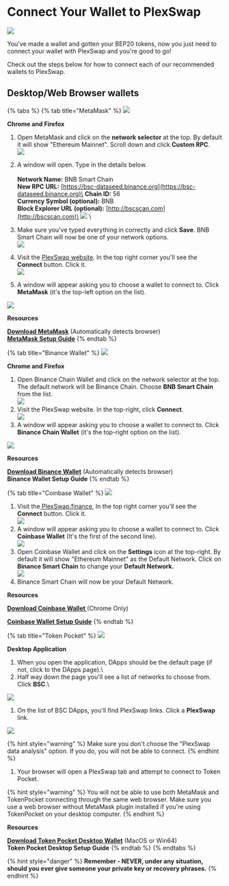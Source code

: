# Connect Your Wallet to PlexSwap

![](../.gitbook/assets/Connect\_Wallet.png)

You've made a wallet and gotten your BEP20 tokens, now you just need to connect your wallet with PlexSwap and you're good to go!

Check out the steps below for how to connect each of our recommended wallets to PlexSwap.

## **Desktop/Web Browser wallets**

{% tabs %}
{% tab title="MetaMask" %}
![](<../.gitbook/assets/metamask\_850 (1) (1) (1) (1) (1) (1) (1) (3).png>)

**Chrome and Firefox**

1. Open MetaMask and click on the **network selector** at the top. By default it will show "Ethereum Mainnet". Scroll down and click **Custom RPC**.\
![](<../.gitbook/assets/image (84).png>)
2. A window will open. Type in the details below.\
\
**Network Name:** BNB Smart Chain\
**New RPC URL:** [https://bsc-dataseed.binance.org](https://bsc-dataseed.binance.org)\
**Chain ID:** 56\
**Currency Symbol (optional):** BNB\
**Block Explorer URL (optional):** [http://bscscan.com](http://bscscan.com)\
![](<../.gitbook/assets/image (85).png>)
\
3. Make sure you've typed everything in correctly and click **Save**. BNB Smart Chain will now be one of your network options.\
![](<../.gitbook/assets/image (86).png>)

4. Visit the [PlexSwap website](https://plexswap.finance). In the top right corner you'll see the **Connect** button. Click it.\
![](../.gitbook/assets/plex-connect-wallet.png)

5. A window will appear asking you to choose a wallet to connect to. Click **MetaMask** (it's the top-left option on the list).

![](../.gitbook/assets/plex-connect-wallet-generic.png)

**Resources**

[**Download MetaMask**](https://metamask.io/download.html) (Automatically detects browser)\
[**MetaMask Setup Guide**](https://academy.binance.com/en/articles/connecting-metamask-to-binance-smart-chain)
{% endtab %}

{% tab title="Binance Wallet" %}
![](../.gitbook/assets/binance\_850.png)

**Chrome and Firefox**

1. Open Binance Chain Wallet and click on the network selector at the top. The default network will be Binance Chain. Choose **BNB Smart Chain** from the list.\
![](../.gitbook/assets/plex-connect-wallet-binance-II.png)
2. Visit the PlexSwap website. In the top-right, click **Connect**.\
![](../.gitbook/assets/plex-connect-wallet.png)
3. A window will appear asking you to choose a wallet to connect to. Click **Binance Chain Wallet** (it's the top-right option on the list).

![](../.gitbook/assets/plex-connect-wallet-generic.png)

**Resources**

[**Download Binance Wallet**](https://www.binance.org/en) (Automatically detects browser)\
**Binance Wallet Setup Guide**
{% endtab %}

{% tab title="Coinbase Wallet" %}
![](<../.gitbook/assets/coinbase\_850 (1) (1) (1) (1) (1) (1) (1) (7).png>)

1. Visit the[ ](https://plexswap.finance)[PlexSwap.finance](https://plexswap.finance), In the top right corner you'll see the **Connect** button. Click it.\
   ![](../.gitbook/assets/cb-desktop-3.png)
2. A window will appear asking you to choose a wallet to connect to. Click **Coinbase Wallet** (It's the first of the second line).\
   ![](../.gitbook/assets/plex-connect-wallet-generic.png)
3. Open Coinbase Wallet and click on the **Settings** icon at the top-right. By default it will show "Ethereum Mainnet" as the Default Network. Click on **Binance Smart Chain** to change your **Default Network.**\
   ![](../.gitbook/assets/plex-connect-wallet-coinbase-III.png)
4. Binance Smart Chain will now be your Default Network.

**Resources**

[**Download Coinbase Wallet**](https://chrome.google.com/webstore/detail/coinbase-wallet-extension/hnfanknocfeofbddgcijnmhnfnkdnaad?hl=en\&authuser=0)[ ](https://chrome.google.com/webstore/detail/coinbase-wallet-extension/hnfanknocfeofbddgcijnmhnfnkdnaad?hl=en\&authuser=0)(Chrome Only)

[**Coinbase Wallet Setup Guide**](https://www.coinbase.com/wallet/getting-started-extension)
{% endtab %}

{% tab title="Token Pocket" %}
![](<../.gitbook/assets/tokenpocket\_850 (1) (1) (1) (1) (1) (1) (1) (8).png>)

**Desktop Application**

1. When you open the application, DApps should be the default page (if not, click to the DApps page).\
2. Half way down the page you'll see a list of networks to choose from. Click **BSC**.\

![](<../.gitbook/assets/image (90).png>)

1. On the list of BSC DApps, you'll find PlexSwap links. Click a **PlexSwap** link.

![](<../.gitbook/assets/image (92).png>)

{% hint style="warning" %}
Make sure you don't choose the "PlexSwap data analysis" option. If you do, you will not be able to connect.
{% endhint %}

1. Your browser will open a PlexSwap tab and attempt to connect to Token Pocket.

{% hint style="warning" %}
You will not be able to use both MetaMask and TokenPocket connecting through the same web browser. Make sure you use a web browser without MetaMask plugin installed if you're using TokenPocket on your desktop computer.
{% endhint %}

**Resources**

[**Download Token Pocket Desktop Wallet**](https://www.tokenpocket.pro/en/download/pc) (MacOS or Win64)\
**Token Pocket Desktop Setup Guide**
{% endtab %}
{% endtabs %}

{% hint style="danger" %}
**Remember - NEVER, under any situation, should you ever give someone your private key or recovery phrases.**
{% endhint %}
